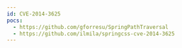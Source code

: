 ```yaml
---
id: CVE-2014-3625
pocs:
  - https://github.com/gforresu/SpringPathTraversal
  - https://github.com/ilmila/springcss-cve-2014-3625
---
```

